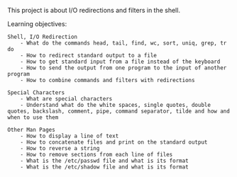 This project is about I/O redirections and filters in the shell.

Learning objectives:

	Shell, I/O Redirection 
		- What do the commands head, tail, find, wc, sort, uniq, grep, tr do
		- How to redirect standard output to a file
		- How to get standard input from a file instead of the keyboard
		- How to send the output from one program to the input of another program
		- How to combine commands and filters with redirections

	Special Characters
		- What are special characters
		- Understand what do the white spaces, single quotes, double quotes, backslash, comment, pipe, command separator, tilde and how and when to use them
		
	Other Man Pages
		- How to display a line of text
		- How to concatenate files and print on the standard output
		- How to reverse a string
		- How to remove sections from each line of files
		- What is the /etc/passwd file and what is its format
		- What is the /etc/shadow file and what is its format
